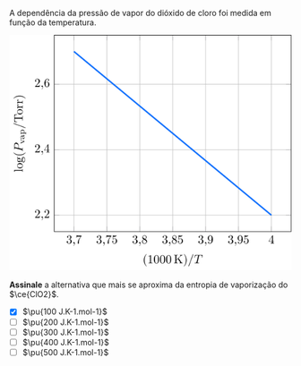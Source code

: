 A dependência da pressão de vapor do dióxido de cloro foi medida em função da temperatura.

![ln(P) por 1/T](2D09-1P.svg)

**Assinale** a alternativa que mais se aproxima da entropia de vaporização do $\ce{ClO2}$.

- [x] $\pu{100 J.K-1.mol-1}$
- [ ] $\pu{200 J.K-1.mol-1}$
- [ ] $\pu{300 J.K-1.mol-1}$
- [ ] $\pu{400 J.K-1.mol-1}$
- [ ] $\pu{500 J.K-1.mol-1}$